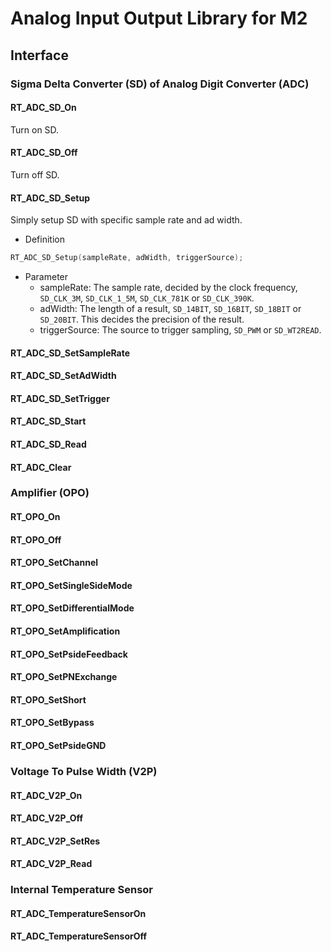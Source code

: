 # Analog Input Output Library for M2

## Interface

### Sigma Delta Converter (SD) of Analog Digit Converter (ADC)

#### RT_ADC_SD_On

Turn on SD.

#### RT_ADC_SD_Off

Turn off SD.

#### RT_ADC_SD_Setup

Simply setup SD with specific sample rate and ad width.

- Definition

```C
RT_ADC_SD_Setup(sampleRate, adWidth, triggerSource);
```

- Parameter
    - sampleRate: The sample rate, decided by the clock frequency, `SD_CLK_3M`, `SD_CLK_1_5M`, `SD_CLK_781K` or `SD_CLK_390K`.
    - adWidth: The length of a result, `SD_14BIT`, `SD_16BIT`, `SD_18BIT` or `SD_20BIT`. This decides the precision of the result.
    - triggerSource: The source to trigger sampling, `SD_PWM` or `SD_WT2READ`.

#### RT_ADC_SD_SetSampleRate
#### RT_ADC_SD_SetAdWidth
#### RT_ADC_SD_SetTrigger
#### RT_ADC_SD_Start
#### RT_ADC_SD_Read
#### RT_ADC_Clear

### Amplifier (OPO)

#### RT_OPO_On
#### RT_OPO_Off
#### RT_OPO_SetChannel
#### RT_OPO_SetSingleSideMode
#### RT_OPO_SetDifferentialMode
#### RT_OPO_SetAmplification
#### RT_OPO_SetPsideFeedback
#### RT_OPO_SetPNExchange
#### RT_OPO_SetShort
#### RT_OPO_SetBypass
#### RT_OPO_SetPsideGND


### Voltage To Pulse Width (V2P)

#### RT_ADC_V2P_On
#### RT_ADC_V2P_Off
#### RT_ADC_V2P_SetRes
#### RT_ADC_V2P_Read

### Internal Temperature Sensor

#### RT_ADC_TemperatureSensorOn
#### RT_ADC_TemperatureSensorOff
